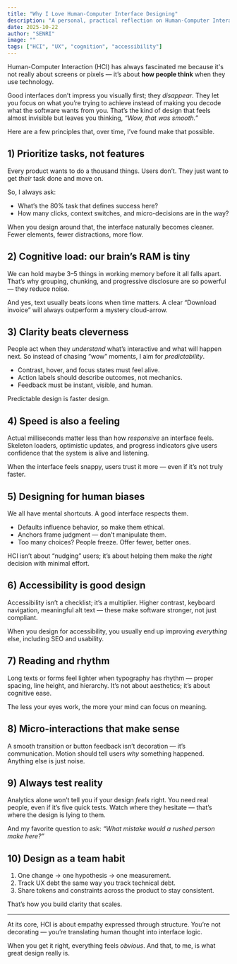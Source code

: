 ```yaml
---
title: "Why I Love Human-Computer Interface Designing"
description: "A personal, practical reflection on Human-Computer Interaction — why it matters, what we keep getting wrong, and how great interfaces guide correct decisions effortlessly."
date: 2025-10-22
author: "SENRI"
image: ""
tags: ["HCI", "UX", "cognition", "accessibility"]
---
```


Human-Computer Interaction (HCI) has always fascinated me because it's not really about screens or pixels — it’s about **how people think** when they use technology.  

Good interfaces don’t impress you visually first; they *disappear*. They let you focus on what you’re trying to achieve instead of making you decode what the software wants from you. That’s the kind of design that feels almost invisible but leaves you thinking, *“Wow, that was smooth.”*  

Here are a few principles that, over time, I’ve found make that possible.

## 1) Prioritize tasks, not features

Every product wants to do a thousand things. Users don’t. They just want to get *their* task done and move on.

So, I always ask:  
- What’s the 80% task that defines success here?  
- How many clicks, context switches, and micro-decisions are in the way?  

When you design around that, the interface naturally becomes cleaner. Fewer elements, fewer distractions, more flow.  

## 2) Cognitive load: our brain’s RAM is tiny  

We can hold maybe 3–5 things in working memory before it all falls apart. That’s why grouping, chunking, and progressive disclosure are so powerful — they reduce noise.  

And yes, text usually beats icons when time matters. A clear “Download invoice” will always outperform a mystery cloud-arrow.  

## 3) Clarity beats cleverness  

People act when they *understand* what’s interactive and what will happen next. So instead of chasing “wow” moments, I aim for *predictability*.  

- Contrast, hover, and focus states must feel alive.  
- Action labels should describe outcomes, not mechanics.  
- Feedback must be instant, visible, and human.  

Predictable design is faster design.  

## 4) Speed is also a feeling  

Actual milliseconds matter less than how *responsive* an interface feels. Skeleton loaders, optimistic updates, and progress indicators give users confidence that the system is alive and listening.  

When the interface feels snappy, users trust it more — even if it’s not truly faster.  

## 5) Designing for human biases  

We all have mental shortcuts. A good interface respects them.  

- Defaults influence behavior, so make them ethical.  
- Anchors frame judgment — don’t manipulate them.  
- Too many choices? People freeze. Offer fewer, better ones.  

HCI isn’t about “nudging” users; it’s about helping them make the *right* decision with minimal effort.  

## 6) Accessibility is good design  

Accessibility isn’t a checklist; it’s a multiplier. Higher contrast, keyboard navigation, meaningful alt text — these make software stronger, not just compliant.  

When you design for accessibility, you usually end up improving *everything* else, including SEO and usability.  

## 7) Reading and rhythm  

Long texts or forms feel lighter when typography has rhythm — proper spacing, line height, and hierarchy. It’s not about aesthetics; it’s about cognitive ease.  

The less your eyes work, the more your mind can focus on meaning.  

## 8) Micro-interactions that make sense  

A smooth transition or button feedback isn’t decoration — it’s communication. Motion should tell users *why* something happened. Anything else is just noise.  

## 9) Always test reality  

Analytics alone won’t tell you if your design *feels* right. You need real people, even if it’s five quick tests. Watch where they hesitate — that’s where the design is lying to them.  

And my favorite question to ask: *“What mistake would a rushed person make here?”*  

## 10) Design as a team habit  

1. One change → one hypothesis → one measurement.  
2. Track UX debt the same way you track technical debt.  
3. Share tokens and constraints across the product to stay consistent.  

That’s how you build clarity that scales.

---

At its core, HCI is about empathy expressed through structure. You’re not decorating — you’re translating human thought into interface logic.  

When you get it right, everything feels *obvious*. And that, to me, is what great design really is.